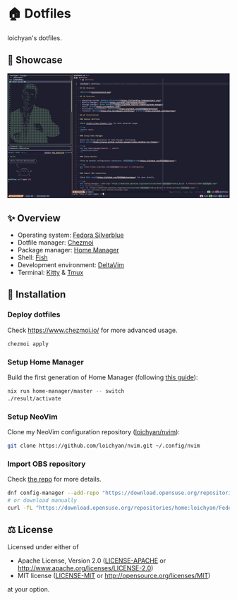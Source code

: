 # 🏠 Dotfiles

loichyan's dotfiles.

## 📸 Showcase

![wezterm](assets/overview.png)

## ✨ Overview

- Operating system: [Fedora Silverblue](https://silverblue.fedoraproject.org/)
- Dotfile manager: [Chezmoi](https://github.com/twpayne/chezmoi)
- Package manager: [Home Manager](https://github.com/nix-community/home-manager)
- Shell: [Fish](https://fishshell.com/)
- Development environment: [DeltaVim](https://github.com/loichyan/DeltaVim)
- Terminal: [Kitty](https://sw.kovidgoyal.net/kitty/) & [Tmux](https://github.com/tmux/tmux)

## 🚀 Installation

### Deploy dotfiles

Check <https://www.chezmoi.io/> for more advanced usage.

```sh
chezmoi apply
```

### Setup Home Manager

Build the first generation of Home Manager (following
[this guide](https://rycee.gitlab.io/home-manager/index.html#ch-nix-flakes)):

```sh
nix run home-manager/master -- switch
./result/activate
```

### Setup NeoVim

Clone my NeoVim configuration repository ([loichyan/nvim](https://github.com/loichyan/nvim)):

```sh
git clone https://github.com/loichyan/nvim.git ~/.config/nvim
```

### Import OBS repository

Check [the repo](https://github.com/loichyan/packages) for more details.

```sh
dnf config-manager --add-repo "https://download.opensuse.org/repositories/home:loichyan/Fedora_$(rpm -E %fedora)/home:loichyan.repo"
# or download manually
curl -fL "https://download.opensuse.org/repositories/home:loichyan/Fedora_$(rpm -E %fedora)/home:loichyan.repo" | sudo tee /etc/yum.repos.d/home_loichyan.repo
```

## ⚖️ License

Licensed under either of

- Apache License, Version 2.0 ([LICENSE-APACHE](LICENSE-APACHE) or <http://www.apache.org/licenses/LICENSE-2.0>)
- MIT license ([LICENSE-MIT](LICENSE-MIT) or <http://opensource.org/licenses/MIT>)

at your option.
